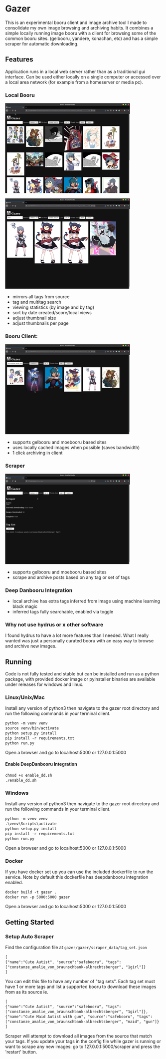 # Gazer

This is an experimental booru client and image archive tool I made to consolidate
my own image browsing and archiving habits. It combines a simple locally running
image booru with a client for browsing some of the common booru sites. (gelbooru,
yandere, konachan, etc) and has a simple scraper for automatic downloading.

## Features
Application runs in a local web server rather than as a traditional gui interface.
Can be used either locally on a single computer or accessed over a local area
network (for example from a homeserver or media pc).
### Local Booru
<img src="docs/imgs/gazer_archive.png" width="400"><p>
<img src="docs/imgs/gazer_archive_tags.png" width="400"><p>
- mirrors all tags from source
- tag and multitag search
- viewing statistics (by image and by tag)
- sort by date created/score/local views
- adjust thumbnail size
- adjust thumbnails per page

### Booru Client:
<img src="docs/imgs/gazer_multi_booru_client.png" width="400"><p>
- supports gelbooru and moebooru based sites
- uses locally cached images when possible (saves bandwidth)
- 1 click archiving in client

### Scraper
<img src="docs/imgs/gazer_scraper.png" width="400"><p>
- supports gelbooru and moebooru based sites
- scrape and archive posts based on any tag or set of tags

### Deep Danbooru Integration

- local archive has extra tags inferred from image using machine learning black magic
- inferred tags fully searchable, enabled via toggle

### Why not use hydrus or x other software

I found hydrus to have a lot more features than I needed. What I really wanted
was just a personally curated booru with an easy way to browse and archive new images.

## Running

Code is not fully tested and stable but can be installed and run as a python package,
with provided docker image or pyinstaller binaries are available under releases for 
windows and linux. 

### Linux/Unix/Mac
Install any version of python3 then navigate to the gazer root directory and
run the following commands in your terminal client.
```
python -m venv venv
source venv/bin/activate
python setup.py install
pip install -r requirements.txt
python run.py
```
Open a browser and go to
localhost:5000 or 127.0.0.1:5000

#### Enable DeepDanbooru Integration

```
chmod +x enable_dd.sh
./enable_dd.sh
```

### Windows
Install any version of python3 then navigate to the gazer root directory and
run the following commands in your terminal client.
```
python -m venv venv
.\venv\Scripts\activate
python setup.py install
pip install -r requirements.txt
python run.py
```
Open a browser and go to
localhost:5000 or 127.0.0.1:5000

### Docker
If you have docker set up you can use the included dockerfile to run the service.
Note by default this dockerfile has deepdanbooru integration enabled.

```
docker build -t gazer .
docker run -p 5000:5000 gazer
```
Open a browser and go to
localhost:5000 or 127.0.0.1:5000

## Getting Started

### Setup Auto Scraper

Find the configuration file at `gazer/gazer/scraper_data/tag_set.json`

```
[
{"name":"Cute Autist", "source":"safebooru", "tags": ["constanze_amalie_von_braunschbank-albrechtsberger", "1girl"]}
]
```

You can edit this file to have any number of "tag sets". Each tag set must have 1 or
more tags and list a supported booru to download these images from as its source ie.

```
[
{"name":"Cute Autist", "source":"safebooru", "tags": ["constanze_amalie_von_braunschbank-albrechtsberger", "1girl"]},
{"name":"Cute Maid Autist with gun", "source":"safebooru", "tags": ["constanze_amalie_von_braunschbank-albrechtsberger", "maid", "gun"]}
]
```

Scraper will attempt to download all images from the source that match your tags.
If you update your tags in the config file while gazer is running or want to scrape any new images: go to 127.0.0.1:5000/scraper and press the 'restart' button.  
